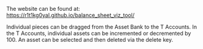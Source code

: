 The website can be found at: https://r1t1kg0yal.github.io/balance_sheet_viz_tool/

Individual pieces can be dragged from the Asset Bank to the T Accounts. In the T Accounts, individual assets can be incremented or decremented by 100. An asset can be selected and then deleted via the delete key.